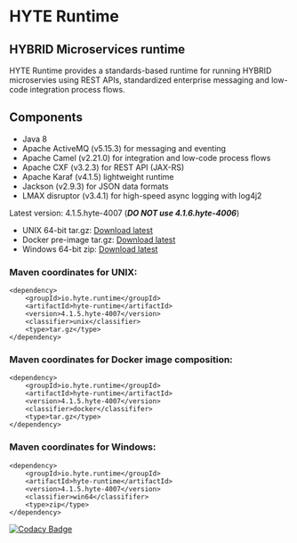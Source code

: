 # HYTE Runtime #

## HYBRID Microservices runtime ##

HYTE Runtime provides a standards-based runtime for running HYBRID microservies using REST APIs, standardized enterprise messaging and low-code integration process flows.

## Components ##

 * Java 8 
 * Apache ActiveMQ (v5.15.3) for messaging and eventing
 * Apache Camel (v2.21.0) for integration and low-code process flows
 * Apache CXF (v3.2.3) for REST API (JAX-RS) 
 * Apache Karaf (v4.1.5) lightweight runtime
 * Jackson (v2.9.3) for JSON data formats
 * LMAX disruptor (v3.4.1) for high-speed async logging with log4j2

Latest version: 4.1.5.hyte-4007 (**_DO NOT use 4.1.6.hyte-4006_**)

 * UNIX 64-bit tar.gz: [Download latest](http://central.maven.org/maven2/io/hyte/runtime/hyte-runtime/4.1.5.hyte-4007/hyte-runtime-4.1.5.hyte-4007-unix.tar.gz)
 * Docker pre-image tar.gz: [Download latest](http://central.maven.org/maven2/io/hyte/runtime/hyte-runtime/4.1.5.hyte-4007/hyte-runtime-4.1.5.hyte-4007-docker.tar.gz)
 * Windows 64-bit zip: [Download latest](http://central.maven.org/maven2/io/hyte/runtime/hyte-runtime/4.1.5.hyte-4007/hyte-runtime-4.1.5.hyte-4007-win64.zip)

### Maven coordinates for UNIX: ###
```
<dependency>
    <groupId>io.hyte.runtime</groupId>
    <artifactId>hyte-runtime</artifactId>
    <version>4.1.5.hyte-4007</version>
    <classifier>unix</classifier>
    <type>tar.gz</type>
</dependency>
```

### Maven coordinates for Docker image composition: ###
```
<dependency>
    <groupId>io.hyte.runtime</groupId>
    <artifactId>hyte-runtime</artifactId>
    <version>4.1.5.hyte-4007</version>
    <classifier>docker</classififer>
    <type>tar.gz</type>
</dependency>
```

### Maven coordinates for Windows: ###
```
<dependency>
    <groupId>io.hyte.runtime</groupId>
    <artifactId>hyte-runtime</artifactId>
    <version>4.1.5.hyte-4007</version>
    <classifier>win64</classififer>
    <type>zip</type>
</dependency>
```

[![Codacy Badge](https://api.codacy.com/project/badge/Grade/32c2b2ab5c3e4646bda106ee65e9a6d1)](https://www.codacy.com/app/mattrpav_2/runtime?utm_source=github.com&amp;utm_medium=referral&amp;utm_content=hyteio/runtime&amp;utm_campaign=Badge_Grade)
